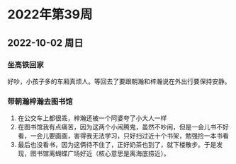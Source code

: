 # 2022年第39周

## 2022-10-02 周日

### 坐高铁回家
好吵，小孩子多的车厢真烦人。等回去了要跟朝瀚和梓瀚说在外出行要保持安静。

### 带朝瀚梓瀚去图书馆
1. 在公交车上都很乖，梓瀚还被一个阿婆夸了小大人一样
2. 在图书馆我有点痛苦，因为这两个小闹腾鬼，虽然不吵闹，但是一会儿书不好看，一会儿要画画，害得我无法学习，只好扫过近十个书架，勉强捡一本书看
3. 最后也没看书，因为这俩待不住了，正好奶茶也到了，就下楼散步。于是发现，图书馆离蝴蝶广场好近（核心意思是离海底捞近）。